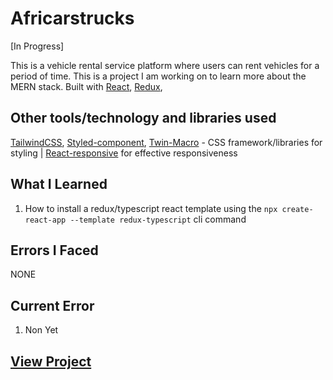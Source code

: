 # Africarstrucks

[In Progress]

This is a vehicle rental service platform where users can rent vehicles for a period of time. This is a project I am working on to learn more about the MERN stack. Built with [React](https://reactjs.org/), [Redux](https://redux.js.org/),

## Other tools/technology and libraries used

 [TailwindCSS](https://tailwindcss.com/), [Styled-component](https://styled-components.com/), [Twin-Macro](https://www.npmjs.com/package/twin.macro) - CSS framework/libraries for styling | [React-responsive](https://www.npmjs.com/package/react-responsive) for effective responsiveness

## What I Learned

  1. How to install a redux/typescript react template using the `npx create-react-app --template redux-typescript` cli command

## Errors I Faced

  NONE

## Current Error
  
  1. Non Yet

## [View Project](https://africarstrucks.vercel.app/)
